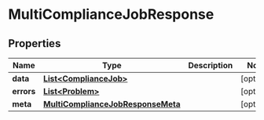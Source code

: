 

# MultiComplianceJobResponse


## Properties

Name | Type | Description | Notes
------------ | ------------- | ------------- | -------------
**data** | [**List&lt;ComplianceJob&gt;**](ComplianceJob.md) |  |  [optional]
**errors** | [**List&lt;Problem&gt;**](Problem.md) |  |  [optional]
**meta** | [**MultiComplianceJobResponseMeta**](MultiComplianceJobResponseMeta.md) |  |  [optional]



